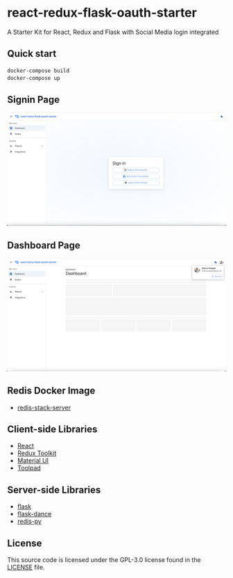 # react-redux-flask-oauth-starter
A Starter Kit for React, Redux and Flask with Social Media login integrated

## Quick start
```sh
docker-compose build
docker-compose up
```

## Signin Page
![Screenshot](client/public/signin.png)

## Dashboard Page
![Screenshot](client/public/dashboard.png)

## Redis Docker Image

* [redis-stack-server](https://hub.docker.com/r/redis/redis-stack-server)

## Client-side Libraries

* [React](https://react.dev/)
* [Redux Toolkit](https://redux-toolkit.js.org/)
* [Material UI](https://mui.com/material-ui/)
* [Toolpad](https://mui.com/toolpad)

## Server-side Libraries

* [flask](https://flask.palletsprojects.com/en/stable/)
* [flask-dance](https://flask-dance.readthedocs.io/en/latest/index.html)
* [redis-py](https://pypi.org/project/redis/)

## License

This source code is licensed under the GPL-3.0
license found in the [LICENSE](https://github.com/bhavin-prajapati/react-redux-flask-oauth-starter/blob/main/LICENSE)
file.
